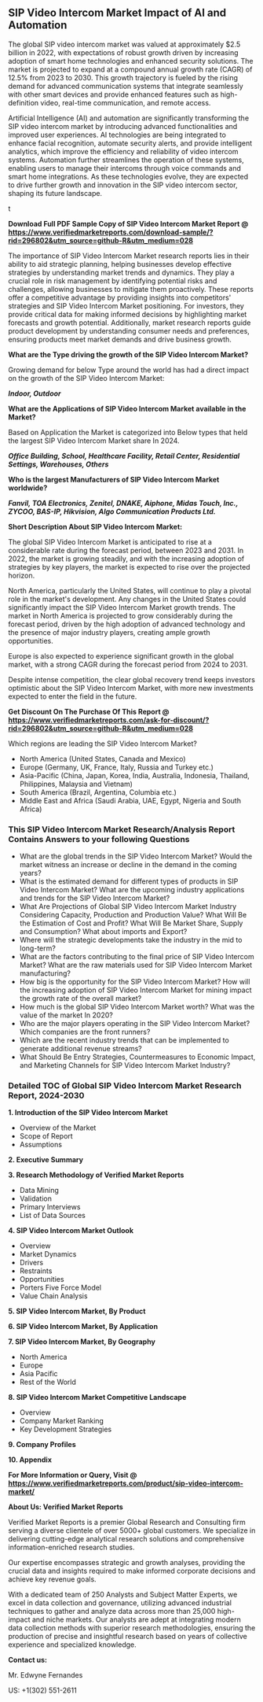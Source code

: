 <h2>SIP Video Intercom Market Impact of AI and Automation</h2><p>The global SIP video intercom market was valued at approximately $2.5 billion in 2022, with expectations of robust growth driven by increasing adoption of smart home technologies and enhanced security solutions. The market is projected to expand at a compound annual growth rate (CAGR) of 12.5% from 2023 to 2030. This growth trajectory is fueled by the rising demand for advanced communication systems that integrate seamlessly with other smart devices and provide enhanced features such as high-definition video, real-time communication, and remote access.</p><p>Artificial Intelligence (AI) and automation are significantly transforming the SIP video intercom market by introducing advanced functionalities and improved user experiences. AI technologies are being integrated to enhance facial recognition, automate security alerts, and provide intelligent analytics, which improve the efficiency and reliability of video intercom systems. Automation further streamlines the operation of these systems, enabling users to manage their intercoms through voice commands and smart home integrations. As these technologies evolve, they are expected to drive further growth and innovation in the SIP video intercom sector, shaping its future landscape.</p>t</p><p id="" class=""><strong>Download Full PDF Sample Copy of SIP Video Intercom Market Report @ <a href="https://www.verifiedmarketreports.com/download-sample/?rid=296802&utm_source=github-R&utm_medium=028" target="_blank">https://www.verifiedmarketreports.com/download-sample/?rid=296802&utm_source=github-R&utm_medium=028</a></strong></p><p>The importance of&nbsp;SIP Video Intercom Market research reports lies in their ability to aid strategic planning, helping businesses develop effective strategies by understanding market trends and dynamics. They play a crucial role in risk management by identifying potential risks and challenges, allowing businesses to mitigate them proactively. These reports offer a competitive advantage by providing insights into competitors' strategies and SIP Video Intercom Market positioning. For investors, they provide critical data for making informed decisions by highlighting market forecasts and growth potential. Additionally, market research reports guide product development by understanding consumer needs and preferences, ensuring products meet market demands and drive business growth.</p><p><strong>What are the&nbsp;Type driving the growth of the SIP Video Intercom Market?</strong></p><p id="" class="">Growing demand for below Type around the world has had a direct impact on the growth of the SIP Video Intercom Market:</p><em><strong>Indoor, Outdoor</strong></em></p><strong>What are the&nbsp;Applications&nbsp;of SIP Video Intercom Market available in the Market?</strong></p><p id="" class="">Based on Application the Market is categorized into Below types that held the largest SIP Video Intercom Market share In 2024.</p><em><strong>Office Building, School, Healthcare Facility, Retail Center, Residential Settings, Warehouses, Others</strong></em></p><strong>Who is the largest Manufacturers of SIP Video Intercom Market worldwide?</strong></p><p><em><strong>Fanvil, TOA Electronics, Zenitel, DNAKE, Aiphone, Midas Touch, Inc., ZYCOO, BAS-IP, Hikvision, Algo Communication Products Ltd.</strong></em></p><p id="" class=""><strong>Short Description About SIP Video Intercom Market:</strong></p><p>The global SIP Video Intercom Market is anticipated to rise at a considerable rate during the forecast period, between 2023 and 2031. In 2022, the market is growing steadily, and with the increasing adoption of strategies by key players, the market is expected to rise over the projected horizon.</p><p>North America, particularly the United States, will continue to play a pivotal role in the market's development. Any changes in the United States could significantly impact the SIP Video Intercom Market growth trends. The market in North America is projected to grow considerably during the forecast period, driven by the high adoption of advanced technology and the presence of major industry players, creating ample growth opportunities.</p><p>Europe is also expected to experience significant growth in the global market, with a strong CAGR during the forecast period from 2024 to 2031.</p><p>Despite intense competition, the clear global recovery trend keeps investors optimistic about the SIP Video Intercom Market, with more new investments expected to enter the field in the future.</p><p id="" class=""><strong>Get Discount On The Purchase Of This Report @ <a href="https://www.verifiedmarketreports.com/ask-for-discount/?rid=296802&utm_source=github-R&utm_medium=028" target="_blank">https://www.verifiedmarketreports.com/ask-for-discount/?rid=296802&utm_source=github-R&utm_medium=028</a></strong></p>Which regions are leading the SIP Video Intercom Market?</p><ul><li>North America (United States, Canada and Mexico)</li><li>Europe (Germany, UK, France, Italy, Russia and Turkey etc.)</li><li>Asia-Pacific (China, Japan, Korea, India, Australia, Indonesia, Thailand, Philippines, Malaysia and Vietnam)</li><li>South America (Brazil, Argentina, Columbia etc.)</li><li>Middle East and Africa (Saudi Arabia, UAE, Egypt, Nigeria and South Africa)</li></ul><h3 id="" class="">This SIP Video Intercom Market Research/Analysis Report Contains Answers to your following Questions</h3><ul><li>What are the global trends in the SIP Video Intercom Market? Would the market witness an increase or decline in the demand in the coming years?</li><li>What is the estimated demand for different types of products in SIP Video Intercom Market? What are the upcoming industry applications and trends for the SIP Video Intercom Market?</li><li>What Are Projections of Global SIP Video Intercom Market Industry Considering Capacity, Production and Production Value? What Will Be the Estimation of Cost and Profit? What Will Be Market Share, Supply and Consumption? What about imports and Export?</li><li>Where will the strategic developments take the industry in the mid to long-term?</li><li>What are the factors contributing to the final price of SIP Video Intercom Market? What are the raw materials used for SIP Video Intercom Market manufacturing?</li><li>How big is the opportunity for the SIP Video Intercom Market? How will the increasing adoption of SIP Video Intercom Market for mining impact the growth rate of the overall market?</li><li>How much is the global SIP Video Intercom Market worth? What was the value of the market In 2020?</li><li>Who are the major players operating in the SIP Video Intercom Market? Which companies are the front runners?</li><li>Which are the recent industry trends that can be implemented to generate additional revenue streams?</li><li>What Should Be Entry Strategies, Countermeasures to Economic Impact, and Marketing Channels for SIP Video Intercom Market Industry?</li></ul><h3 id="" class="">Detailed TOC of Global SIP Video Intercom Market Research Report, 2024-2030</h3><p id="" class=""><strong>1. Introduction of the SIP Video Intercom Market</strong></p><ul><li>Overview of the Market</li><li>Scope of Report</li><li>Assumptions</li></ul><p id="" class=""><strong>2. Executive Summary</strong></p><p id="" class=""><strong>3. Research Methodology of Verified Market Reports</strong></p><ul><li>Data Mining</li><li>Validation</li><li>Primary Interviews</li><li>List of Data Sources</li></ul><p id="" class=""><strong>4. SIP Video Intercom Market Outlook</strong></p><ul><li>Overview</li><li>Market Dynamics</li><li>Drivers</li><li>Restraints</li><li>Opportunities</li><li>Porters Five Force Model</li><li>Value Chain Analysis</li></ul><p id="" class=""><strong>5. SIP Video Intercom Market, By Product</strong></p><p id="" class=""><strong>6. SIP Video Intercom Market, By Application</strong></p><p id="" class=""><strong>7. SIP Video Intercom Market, By Geography</strong></p><ul><li>North America</li><li>Europe</li><li>Asia Pacific</li><li>Rest of the World</li></ul><p id="" class=""><strong>8. SIP Video Intercom Market Competitive Landscape</strong></p><ul><li>Overview</li><li>Company Market Ranking</li><li>Key Development Strategies</li></ul><p id="" class=""><strong>9. Company Profiles</strong></p><p id="" class=""><strong>10. Appendix</strong></p><p id="" class=""><strong>For More Information or Query, Visit @ <a href="https://www.verifiedmarketreports.com/product/sip-video-intercom-market/" target="_blank">https://www.verifiedmarketreports.com/product/sip-video-intercom-market/</a></strong></p><p id="" class=""><strong>About Us: Verified Market Reports</strong></p><p id="" class="">Verified Market Reports is a premier Global Research and Consulting firm serving a diverse clientele of over 5000+ global customers. We specialize in delivering cutting-edge analytical research solutions and comprehensive information-enriched research studies.</p><p id="" class="">Our expertise encompasses strategic and growth analyses, providing the crucial data and insights required to make informed corporate decisions and achieve key revenue goals.</p><p id="" class="">With a dedicated team of 250 Analysts and Subject Matter Experts, we excel in data collection and governance, utilizing advanced industrial techniques to gather and analyze data across more than 25,000 high-impact and niche markets. Our analysts are adept at integrating modern data collection methods with superior research methodologies, ensuring the production of precise and insightful research based on years of collective experience and specialized knowledge.</p><p id="" class=""><strong>Contact us:</strong></p><p id="" class="">Mr. Edwyne Fernandes</p><p id="" class="">US: +1(302) 551-2611</p>